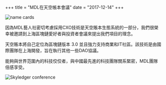 +++
title = "MDL在天空帳本會議"
date = "2017-12-14"
+++

![name cards](https://gateway.ipfs.io/ipfs/QmYNLsraSd5BZp9BmnEQ1woHPWdCNSvpHSFYm5m4QE4hf1/name%20cards.jpeg)

因為MDL藝人社密切考慮採用CXO技術是天空賬本生態系統的一部分，我們很榮幸被邀請到上海區塊鏈愛好者與投資者會議來提出我們項目的理念。

天空賬本將自己定位為區塊鏈版本 3.0 並且強力支持商業和IT社區。該技術是由國際團隊在上海開發，旨在執行其他一些DAO協議。

能夠與世界范圍內的科技佼佼者，與中國最先進的科技團隊關系緊密，MDL團隊倍感享受。

![Skyledger conference](https://gateway.ipfs.io/ipfs/Qmd7VLBVevfvXHRLKA3uZZvBz9SoJUZzpt2Mt7GhEXBiEt/skyledger%20conference.jpg)
